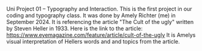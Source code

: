 Uni Project 01 – Typography and Interaction.
This is the first project in our coding and typography class. It was done by Amely Richter (me) in September 2024.
It is referencing the article "The Cult of the ugly" written by Steven Heller in 1933.
Here is the link to the article: https://www.eyemagazine.com/feature/article/cult-of-the-ugly
It is Amelys visual interpretation of Hellers words and and topics from the article.
